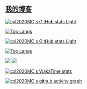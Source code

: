 ## [我的博客](https://www.cxl2020mc.top)

[![cxl2020MC's GitHub stats Light](https://github-readme-stats.vercel.app/api?username=cxl2020MC&show_icons=true&locale=cn)](https://github.com/anuraghazra/github-readme-stats#gh-light-mode-only)

[![Top Langs](https://github-readme-stats.vercel.app/api/top-langs/?username=cxl2020MC&locale=cn)](https://github.com/anuraghazra/github-readme-stats#gh-light-mode-only)

<!-- 暗色卡片 -->

[![cxl2020MC's GitHub stats Light](https://github-readme-stats.vercel.app/api?username=cxl2020MC&show_icons=true&locale=cn&theme=github_dark)](https://github.com/anuraghazra/github-readme-stats#gh-dark-mode-only)

[![Top Langs](https://github-readme-stats.vercel.app/api/top-langs/?username=cxl2020MC&locale=cn&theme=github_dark)](https://github.com/anuraghazra/github-readme-stats#gh-dark-mode-only)


![](https://img.shields.io/badge/dynamic/json?color=yellow&label=star&query=stars&url=https%3A%2F%2Fapi.github-star-counter.workers.dev%2Fuser%2Fcxl2020MC)
![](https://img.shields.io/badge/dynamic/json?color=inactive&label=fork&query=forks&url=https%3A%2F%2Fapi.github-star-counter.workers.dev%2Fuser%2Fcxl2020MC)


[![cxl2020MC's WakaTime stats](https://github-readme-stats.vercel.app/api/wakatime?username=cxl2020MC)](https://github.com/anuraghazra/github-readme-stats)

<!-- ![visitors](https://visitor-badge.glitch.me/badge?page_id=cxl2020MC.cxl2020MC&left_color=green&right_color=red) -->

[![cxl2020MC's github activity graph](https://github-readme-activity-graph.vercel.app/graph?username=cxl2020MC)](https://github.com/ashutosh00710/github-readme-activity-graph)